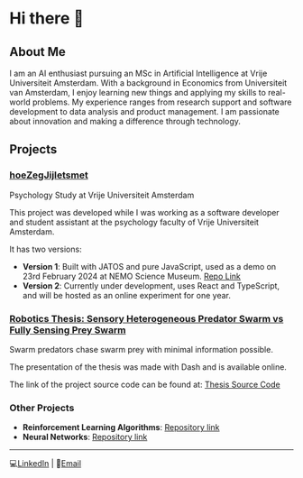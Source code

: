 # Hi there 👋

## About Me
I am an AI enthusiast pursuing an MSc in Artificial Intelligence at Vrije Universiteit Amsterdam. With a background in Economics from Universiteit van Amsterdam, I enjoy learning new things and applying my skills to real-world problems. My experience ranges from research support and software development to data analysis and product management. I am passionate about innovation and making a difference through technology.

## Projects

### [hoeZegJijIetsmet](https://hoezegjijietsmet.nl/)
Psychology Study at Vrije Universiteit Amsterdam

This project was developed while I was working as a software developer and student assistant at the psychology faculty of Vrije Universiteit Amsterdam.

It has two versions:

- **Version 1**: Built with JATOS and pure JavaScript, used as a demo on 23rd February 2024 at NEMO Science Museum. [Repo Link](https://github.com/Sergi095/hoeZegJijIetsmet.git)
- **Version 2**: Currently under development, uses React and TypeScript, and will be hosted as an online experiment for one year.

### [Robotics Thesis: Sensory Heterogeneous Predator Swarm vs Fully Sensing Prey Swarm](https://sergi095.pythonanywhere.com/)
Swarm predators chase swarm prey with minimal information possible.

The presentation of the thesis was made with Dash and is available online.

The link of the project source code can be found at: [Thesis Source Code](https://github.com/Sergi095/Vu_Thesis_Prey_Predator.git)

### Other Projects
- **Reinforcement Learning Algorithms**: [Repository link](https://github.com/Sergi095/deeplearning_vu.git)
- **Neural Networks**: [Repository link](https://github.com/Sergi095/Uva_RLcourse_2023.git)

---
💻[LinkedIn](https://www.linkedin.com/in/sergiogutierrezmaury/) | 📧[Email](sergio.gutierrezmaury@gmail.com)
